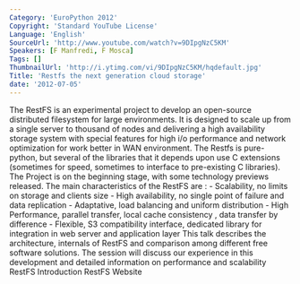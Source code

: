 ```yaml
---
Category: 'EuroPython 2012'
Copyright: 'Standard YouTube License'
Language: 'English'
SourceUrl: 'http://www.youtube.com/watch?v=9DIpgNzC5KM'
Speakers: [F Manfredi, F Mosca]
Tags: []
ThumbnailUrl: 'http://i.ytimg.com/vi/9DIpgNzC5KM/hqdefault.jpg'
Title: 'Restfs the next generation cloud storage'
date: '2012-07-05'
---
```

The RestFS is an experimental project to develop an open-source distributed
filesystem for large environments. It is designed to scale up from a single
server to thousand of nodes and delivering a high availability storage system
with special features for high i/o performance and network optimization for
work better in WAN environment. The Restfs is pure-python, but several of the
libraries that it depends upon use C extensions (sometimes for speed,
sometimes to interface to pre-existing C libraries). The Project is on the
beginning stage, with some technology previews released. The main
characteristics of the RestFS are : - Scalability, no limits on storage and
clients size - High availability, no single point of failure and data
replication - Adaptative, load balancing and uniform distribution - High
Performance, parallel transfer, local cache consistency , data transfer by
difference - Flexible, S3 compatibility interface, dedicated library for
integration in web server and application layer This talk describes the
architecture, internals of RestFS and comparison among different free software
solutions. The session will discuss our experience in this development and
detailed information on performance and scalability RestFS Introduction RestFS
Website
